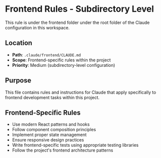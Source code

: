 # Frontend Rules - Subdirectory Level

This rule is under the frontend folder under the root folder of the Claude configuration in this workspace.

## Location
- **Path**: `.claude/frontend/CLAUDE.md`
- **Scope**: Frontend-specific rules within the project
- **Priority**: Medium (subdirectory-level configuration)

## Purpose
This file contains rules and instructions for Claude that apply specifically to frontend development tasks within this project.

## Frontend-Specific Rules
- Use modern React patterns and hooks
- Follow component composition principles
- Implement proper state management
- Ensure responsive design practices
- Write frontend-specific tests using appropriate testing libraries
- Follow the project's frontend architecture patterns